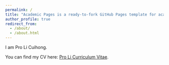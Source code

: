 ```yaml
---
permalink: /
title: "Academic Pages is a ready-to-fork GitHub Pages template for academic personal websites"
author_profile: true
redirect_from: 
  - /about/
  - /about.html
---
```



I am Pro Li Cuihong.

You can find my CV here: [Pro Li Curriculum Vitae](./assets/Curriculum_Vitae.pdf).
